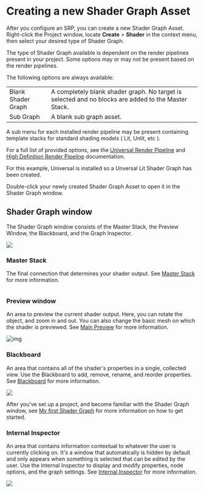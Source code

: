 # Creating a new Shader Graph Asset

After you configure an SRP, you can create a new Shader Graph Asset. Right-click the Project window, locate **Create** > **Shader** in the context menu, then select your desired type of Shader Graph. 

The type of Shader Graph available is dependent on the render pipelines present in your project. Some options may or may not be present based on the render pipelines. 

The following options are always available: 

|       |  | |
|:------------|:----------------|:------------|
| Blank Shader Graph | A completely blank shader graph. No target is selected and no blocks are added to the Master Stack. |
| Sub Graph |  A blank sub graph asset. |

A sub menu for each installed render pipeline may be present containing template stacks for standard shading models ( Lit, Unlit, etc ). 

For a full list of provided options, see the [Universal Render Pipeline]() and [High Definition Render Pipeline]() documentation.

For this example, Universal is installed so a Unversal Lit Shader Graph has been created.

Double-click your newly created Shader Graph Asset to open it in the Shader Graph window.

## Shader Graph window

The Shader Graph window consists of the Master Stack, the Preview Window, the Blackboard, and the Graph Inspector.

![](images/ShaderGraphWindow.png)

### Master Stack

The final connection that determines your shader output. See [Master Stack]() for more information.

![]()

### Preview window

An area to preview the current shader output. Here, you can rotate the object, and zoom in and out. You can also change the basic mesh on which the shader is previewed. See [Main Preview](Main-Preview) for more information.

![img](images/MainPreview.png)

### Blackboard

An area that contains all of the shader's properties in a single, collected view. Use the Blackboard to add, remove, rename, and reorder properties. See [Blackboard](Blackboard) for more information.

![](images/Blackboard.png)

After you've set up a project, and become familiar with the Shader Graph window, see [My first Shader Graph](First-Shader-Graph) for more information on how to get started.

### Internal Inspector

An area that contains information contextual to whatever the user is currently clicking on. It's a window that automatically is hidden by default and only appears when something is selected that can be edited by the user. Use the Internal Inspector to display and modify properties, node options, and the graph settings. See [Internal Inspector](Internal-Inspector.md) for more information.

![](images/Inspector.png)

